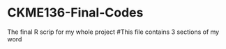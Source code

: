 # CKME136-Final-Codes
The final R scrip for my whole project
#This file contains 3 sections of my word
